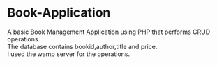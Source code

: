 # Book-Application
A basic Book Management Application using PHP that performs CRUD operations.
<br>
The database contains bookid,author,title and price.
<br>
I used the wamp server for the operations.
